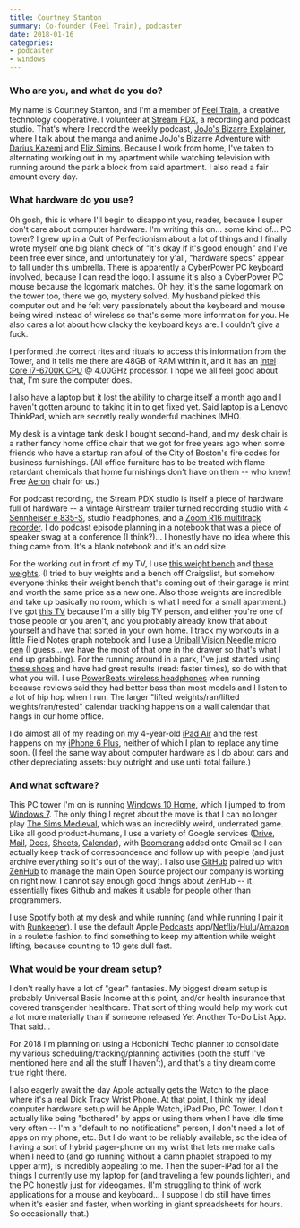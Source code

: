 ```yaml
---
title: Courtney Stanton
summary: Co-founder (Feel Train), podcaster
date: 2018-01-16
categories:
- podcaster
- windows
---
```


### Who are you, and what do you do?

My name is Courtney Stanton, and I'm a member of [Feel Train](https://feeltrain.com/ "A creative tech co-op in Portland."), a creative technology cooperative. I volunteer at [Stream PDX](https://streampdx.com/ "A community podcast/recording studio in Portland."), a recording and podcast studio. That's where I record the weekly podcast, [JoJo's Bizarre Explainer](https://explainjojo.com/ "A podcast about JoJo's Bizarre Adventure."), where I talk about the manga and anime JoJo's Bizarre Adventure with [Darius Kazemi](http://tinysubversions.com/ "Darius' website.") and [Eliz Simins](http://cargocollective.com/eliz "Elizabeth's website."). Because I work from home, I've taken to alternating working out in my apartment while watching television with running around the park a block from said apartment. I also read a fair amount every day.

### What hardware do you use?

Oh gosh, this is where I'll begin to disappoint you, reader, because I super don't care about computer hardware. I'm writing this on... some kind of... PC tower? I grew up in a Cult of Perfectionism about a lot of things and I finally wrote myself one big blank check of "it's okay if it's good enough" and I've been free ever since, and unfortunately for y'all, "hardware specs" appear to fall under this umbrella. There is apparently a CyberPower PC keyboard involved, because I can read the logo. I assume it's also a CyberPower PC mouse because the logomark matches. Oh hey, it's the same logomark on the tower too, there we go, mystery solved. My husband picked this computer out and he felt very passionately about the keyboard and mouse being wired instead of wireless so that's some more information for you. He also cares a lot about how clacky the keyboard keys are. I couldn't give a fuck.

I performed the correct rites and rituals to access this information from the Tower, and it tells me there are 48GB of RAM within it, and it has an [Intel Core i7-6700K CPU][core-i7-6700k] @ 4.00GHz processor. I hope we all feel good about that, I'm sure the computer does.

I also have a laptop but it lost the ability to charge itself a month ago and I haven't gotten around to taking it in to get fixed yet. Said laptop is a Lenovo ThinkPad, which are secretly really wonderful machines IMHO. 

My desk is a vintage tank desk I bought second-hand, and my desk chair is a rather fancy home office chair that we got for free years ago when some friends who have a startup ran afoul of the City of Boston's fire codes for business furnishings. (All office furniture has to be treated with flame retardant chemicals that home furnishings don't have on them -- who knew! Free [Aeron][] chair for us.)

For podcast recording, the Stream PDX studio is itself a piece of hardware full of hardware -- a vintage Airstream trailer turned recording studio with 4 [Sennheiser e 835-S][e-835-s], studio headphones, and a [Zoom R16 multitrack recorder][r16]. I do podcast episode planning in a notebook that was a piece of speaker swag at a conference (I think?)... I honestly have no idea where this thing came from. It's a blank notebook and it's an odd size.

For the working out in front of my TV, I use [this weight bench][1000-super-max-weight-bench] and [these weights][selecttech-552]. (I tried to buy weights and a bench off Craigslist, but somehow everyone thinks their weight bench that's coming out of their garage is mint and worth the same price as a new one. Also those weights are incredible and take up basically no room, which is what I need for a small apartment.) I've got [this TV][e50u-d2] because I'm a silly big TV person, and either you're one of those people or you aren't, and you probably already know that about yourself and have that sorted in your own home. I track my workouts in a little Field Notes graph notebook and I use a [Uniball Vision Needle micro pen][vision-needle] (I guess... we have the most of that one in the drawer so that's what I end up grabbing). For the running around in a park, I've just started using [these shoes][motus] and have had great results (read: faster times), so do with that what you will. I use [PowerBeats wireless headphones][powerbeats2] when running because reviews said they had better bass than most models and I listen to a lot of hip hop when I run. The larger "lifted weights/ran/lifted weights/ran/rested" calendar tracking happens on a wall calendar that hangs in our home office.

I do almost all of my reading on my 4-year-old [iPad Air][ipad-air] and the rest happens on my [iPhone 6 Plus][iphone-6-plus], neither of which I plan to replace any time soon. (I feel the same way about computer hardware as I do about cars and other depreciating assets: buy outright and use until total failure.) 

### And what software?

This PC tower I'm on is running [Windows 10 Home][windows-10], which I jumped to from [Windows 7][windows-7]. The only thing I regret about the move is that I can no longer play [The Sims Medieval][the-sims-medieval], which was an incredibly weird, underrated game. Like all good product-humans, I use a variety of Google services ([Drive][google-drive], [Mail][gmail], [Docs][google-docs], [Sheets][google-sheets], [Calendar][google-calendar]), with [Boomerang][] added onto Gmail so I can actually keep track of correspondence and follow up with people (and just archive everything so it's out of the way). I also use [GitHub][] paired up with [ZenHub][] to manage the main Open Source project our company is working on right now. I cannot say enough good things about ZenHub -- it essentially fixes Github and makes it usable for people other than programmers. 

I use [Spotify][] both at my desk and while running (and while running I pair it with [Runkeeper][runkeeper-ios]). I use the default Apple [Podcasts][podcasts-ios] app/[Netflix][netflix-ios]/[Hulu][hulu-ios]/[Amazon][amazon-prime-video-ios] in a roulette fashion to find something to keep my attention while weight lifting, because counting to 10 gets dull fast. 

### What would be your dream setup?

I don't really have a lot of "gear" fantasies. My biggest dream setup is probably Universal Basic Income at this point, and/or health insurance that covered transgender healthcare. That sort of thing would help my work out a lot more materially than if someone released Yet Another To-Do List App. That said...

For 2018 I'm planning on using a Hobonichi Techo planner to consolidate my various scheduling/tracking/planning activities (both the stuff I've mentioned here and all the stuff I haven't), and that's a tiny dream come true right there. 

I also eagerly await the day Apple actually gets the Watch to the place where it's a real Dick Tracy Wrist Phone. At that point, I think my ideal computer hardware setup will be Apple Watch, iPad Pro, PC Tower. I don't actually like being "bothered" by apps or using them when I have idle time very often -- I'm a "default to no notifications" person, I don't need a lot of apps on my phone, etc. But I do want to be reliably available, so the idea of having a sort of hybrid pager-phone on my wrist that lets me make calls when I need to (and go running without a damn phablet strapped to my upper arm), is incredibly appealing to me. Then the super-iPad for all the things I currently use my laptop for (and traveling a few pounds lighter), and the PC honestly just for videogames. (I'm struggling to think of work applications for a mouse and keyboard... I suppose I do still have times when it's easier and faster, when working in giant spreadsheets for hours. So occasionally that.)

[1000-super-max-weight-bench]: http://web.archive.org/web/20230514191734/https://www.amazon.com/gp/product/b01cr4xfik/ "A weightlifting bench."
[aeron]: https://www.hermanmiller.com/products/seating/office-chairs/aeron-chairs/ "A work chair."
[amazon-prime-video-ios]: https://apps.apple.com/us/app/amazon-prime-video/id545519333 "A client app for the streaming video service."
[boomerang]: https://www.boomeranggmail.com/ "A service for scheduling emails via Gmail."
[core-i7-6700k]: https://corpredirect.intel.com/Redirector/404Redirector.aspx?https://ark.intel.com/products/88195/Intel-Core-i7-6700K-Processor-8M-Cache-up-to-4_20-GHz "A computer processor."
[e-835-s]: https://en-us.sennheiser.com/live-performance-microphone-vocal-stage-e-835 "A cardioid microphone."
[e50u-d2]: http://web.archive.org/web/20160728074021/https://www.vizio.com/e50ud2.html "A 50 inch TV."
[github]: https://github.com/ "A Git code repository service."
[gmail]: https://mail.google.com/mail/u/0/ "Web-based email."
[google-calendar]: https://en.wikipedia.org/wiki/Google_Calendar "A web-based calendar client."
[google-docs]: https://en.wikipedia.org/wiki/Google_Docs "A web-based office suite."
[google-drive]: http://web.archive.org/web/20220127131904/https://accounts.google.com/ServiceLogin?service=wise "A cloud storage service."
[google-sheets]: https://www.google.com/sheets/about/ "Online spreadsheet software."
[hulu-ios]: https://apps.apple.com/us/app/hulu-watch-tv-shows-movies/id376510438 "A client app for the streaming video service."
[ipad-air]: https://en.wikipedia.org/wiki/IPad_Air "A tablet device."
[iphone-6-plus]: https://en.wikipedia.org/wiki/IPhone_6 "A large smartphone."
[motus]: https://www.zappos.com/vivobarefoot-motus?oosRedirected=true "Athletic shoes."
[netflix-ios]: https://apps.apple.com/us/app/netflix/id363590051 "A client app for the streaming video service."
[podcasts-ios]: https://apps.apple.com/us/app/podcasts/id525463029 "An app for listening to podcasts."
[powerbeats2]: http://web.archive.org/web/20230706205410/https://www.amazon.com/Powerbeats2-Wireless-Headphone-Active-Collection/dp/B016A6II10 "Wireless in-ear headphones."
[r16]: http://web.archive.org/web/20141218153949/http://zoomcorp.com/ "A multi-track recorder."
[runkeeper-ios]: https://runkeeper.com/cms/ "Software for tracking workouts."
[selecttech-552]: http://web.archive.org/web/20230128103254/http://www.amazon.com/gp/product/B001ARYU58 "Adjustable dumbbells."
[spotify]: https://open.spotify.com/__noul__?pfhp=2c2ccb58-8a92-4713-a1c0-8b43b3090b49 "A music streaming service."
[the-sims-medieval]: https://en.wikipedia.org/wiki/The_Sims_Medieval "A medieval life simuation game."
[vision-needle]: http://web.archive.org/web/20230706205416/https://www.amazon.com/uni-ball-Vision-Needle-Rollerball-Micro/dp/B000ZPIROG "A rollerball pen."
[windows-10]: https://en.wikipedia.org/wiki/Windows_10 "An operating system."
[windows-7]: https://en.wikipedia.org/wiki/Windows_7 "An operating system."
[zenhub]: https://www.zenhub.com/ "A project management service based on GitHub Issues."
